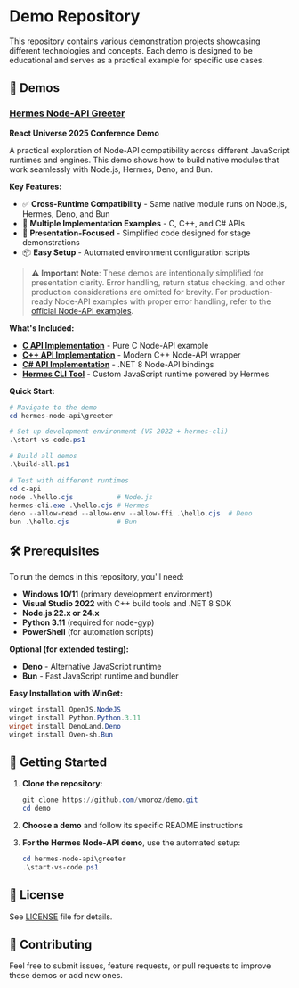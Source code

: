 # Demo Repository

This repository contains various demonstration projects showcasing different technologies and concepts. Each demo is designed to be educational and serves as a practical example for specific use cases.

## 📁 Demos

### [Hermes Node-API Greeter](hermes-node-api/greeter/) 
**React Universe 2025 Conference Demo**

A practical exploration of Node-API compatibility across different JavaScript runtimes and engines. This demo shows how to build native modules that work seamlessly with Node.js, Hermes, Deno, and Bun.

**Key Features:**
- ✅ **Cross-Runtime Compatibility** - Same native module runs on Node.js, Hermes, Deno, and Bun
- 🔧 **Multiple Implementation Examples** - C, C++, and C# APIs
- 🎯 **Presentation-Focused** - Simplified code designed for stage demonstrations
- 📦 **Easy Setup** - Automated environment configuration scripts

> **⚠️ Important Note**: These demos are intentionally simplified for presentation clarity. Error handling, return status checking, and other production considerations are omitted for brevity. For production-ready Node-API examples with proper error handling, refer to the [official Node-API examples](https://github.com/nodejs/node-addon-examples).

**What's Included:**
- **[C API Implementation](hermes-node-api/greeter/c-api/)** - Pure C Node-API example
- **[C++ API Implementation](hermes-node-api/greeter/cpp-api/)** - Modern C++ Node-API wrapper
- **[C# API Implementation](hermes-node-api/greeter/cs-api/)** - .NET 8 Node-API bindings
- **[Hermes CLI Tool](hermes-node-api/greeter/hermes-cli/)** - Custom JavaScript runtime powered by Hermes

**Quick Start:**
```powershell
# Navigate to the demo
cd hermes-node-api\greeter

# Set up development environment (VS 2022 + hermes-cli)
.\start-vs-code.ps1

# Build all demos
.\build-all.ps1

# Test with different runtimes
cd c-api
node .\hello.cjs           # Node.js
hermes-cli.exe .\hello.cjs # Hermes
deno --allow-read --allow-env --allow-ffi .\hello.cjs  # Deno
bun .\hello.cjs            # Bun
```

## 🛠️ Prerequisites

To run the demos in this repository, you'll need:

- **Windows 10/11** (primary development environment)
- **Visual Studio 2022** with C++ build tools and .NET 8 SDK
- **Node.js 22.x or 24.x**
- **Python 3.11** (required for node-gyp)
- **PowerShell** (for automation scripts)

**Optional (for extended testing):**
- **Deno** - Alternative JavaScript runtime
- **Bun** - Fast JavaScript runtime and bundler

**Easy Installation with WinGet:**
```powershell
winget install OpenJS.NodeJS
winget install Python.Python.3.11
winget install DenoLand.Deno
winget install Oven-sh.Bun
```

## 📖 Getting Started

1. **Clone the repository:**
   ```powershell
   git clone https://github.com/vmoroz/demo.git
   cd demo
   ```

2. **Choose a demo** and follow its specific README instructions

3. **For the Hermes Node-API demo**, use the automated setup:
   ```powershell
   cd hermes-node-api\greeter
   .\start-vs-code.ps1
   ```

## 📝 License

See [LICENSE](LICENSE) file for details.

## 🤝 Contributing

Feel free to submit issues, feature requests, or pull requests to improve these demos or add new ones.
